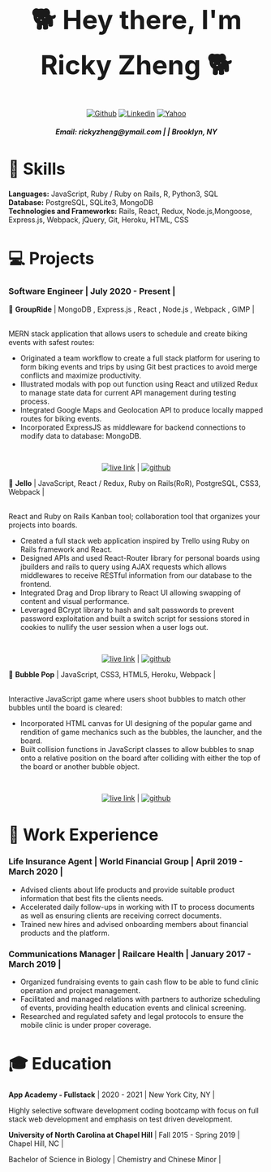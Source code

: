 <h1 align="center" style="font-size: 52px;"> 🐕 Hey there, I'm Ricky Zheng 🐕</h1>  
<div align="center">

[![Github](https://img.shields.io/badge/-Github-000?style=flat&logo=Github&logoColor=white)](https://github.com/lordrickyz)
[![Linkedin](https://img.shields.io/badge/-LinkedIn-blue?style=flat&logo=Linkedin&logoColor=white)](https://www.linkedin.com/in/rickyzhengs)
[![Yahoo](https://img.shields.io/badge/-Yahoo-6001d2?style=flat&logo=Yahoo&logoColor=white)](mailto:rickyzheng@ymail.com )
<span align="center">
<h5 align="center">  Email: rickyzheng@ymail.com   |  | Brooklyn, NY</h5>

<a name="skills"><h1 align="left" style="font-size: 32px;"> 📖 Skills </h1></a>
<div align="left">
<b>Languages:</b> JavaScript, Ruby / Ruby on Rails, R, Python3, SQL </br>
<b>Database:</b> PostgreSQL, SQLite3, MongoDB </br>
<b>Technologies and Frameworks:</b> Rails, React, Redux, Node.js,Mongoose, Express.js, Webpack, jQuery, Git, Heroku, HTML, CSS </br>
</div>

<a name="projects"><h1 align="left" style="font-size: 32px;"> 💻 Projects </h1></a>

<div align="left">
<a name="swe"><h3 style="text-decoration: none;"><b>Software Engineer</b> | July 2020 - Present | </h3></a>
🚴 <b>GroupRide</b> |  MongoDB , Express.js , React , Node.js , Webpack , GIMP |
</div></br>
	
<div align="left">
<p>MERN stack application that allows users to schedule and create biking events with safest routes:</p>
<ul>
    <li>Originated a team workflow to create a full stack platform for usering to form biking events and trips by using Git best practices to avoid merge conflicts and maximize productivity.</li>
    <li>Illustrated modals with pop out function using React and utilized Redux to manage state data for current API management during testing process.</li>
    <li>Integrated Google Maps and Geolocation API to produce locally mapped routes for biking events.</li>
	<li>Incorporated ExpressJS as middleware for backend connections to modify data to database: MongoDB.</li>
  </ul>
</div></br>
	
[![live link](https://img.shields.io/badge/-Live%20Site-blue)](https://groupride-aa.herokuapp.com/#/) | [![github](https://img.shields.io/badge/-Github-000?style=flat&logo=Github&logoColor=white)](https://github.com/LouisVelz/groupride)



<div align="left">
🏫 <b>Jello</b> | JavaScript, React / Redux, Ruby on Rails(RoR), PostgreSQL, CSS3,  Webpack | 
</div></br>

<div align="left">
<p>React and Ruby on Rails Kanban tool; collaboration tool that organizes your projects into boards.</p>
<ul>
    <li>Created a full stack web application inspired by Trello using Ruby on Rails framework and React.</li>
    <li>Designed APIs and used React-Router library for personal boards using jbuilders and rails to query using AJAX requests which allows middlewares to receive RESTful information from our database to the frontend.</li>
    <li>Integrated Drag and Drop library to React UI allowing swapping of content and visual performance.</li>
	<li>Leveraged BCrypt library to hash and salt passwords to prevent password exploitation and built a switch script for sessions stored in cookies to nullify the user session when a user logs out.</li>
  </ul>

</div></br>

[![live link](https://img.shields.io/badge/-Live%20Site-blue)](https://jelloz.herokuapp.com/) | [![github](https://img.shields.io/badge/-Github-000?style=flat&logo=Github&logoColor=white)](https://github.com/lordrickyz/Jello)



<div align="left">
🎲 <b>Bubble Pop</b>  |  JavaScript, CSS3, HTML5, Heroku, Webpack |

</div></br>

<div align="left">
<p>Interactive JavaScript game where users shoot bubbles to match other bubbles until the board is cleared:</p>
<ul>
    <li>Incorporated HTML canvas for UI designing of the popular game and rendition of game mechanics such as the bubbles, the launcher, and the board. </li>
    <li>Built collision functions in JavaScript classes to allow bubbles to snap onto a relative position on the board after colliding with either the top of the board or another bubble object.</li>
  </ul>

</div></br>

[![live link](https://img.shields.io/badge/-Live%20Site-blue)](https://lordrickyz.github.io/bubble-pop/) | [![github](https://img.shields.io/badge/-Github-000?style=flat&logo=Github&logoColor=white)](https://github.com/lordrickyz/bubble-pop)


<a name="experience"><h1 align="left" style="font-size: 32px;"> 💼 Work Experience </h1></a>

<div align="left">
<a name="life_agent"><h3 style="text-decoration: none;"><b>Life Insurance Agent</b>  |   World Financial Group
	|    April  2019 - March 2020    | </h3>	</a>
<ul>
    <li>Advised clients about life products and provide suitable product information that best fits the clients needs.</li>
    <li>Accelerated daily follow-ups in working with IT to process documents as well as ensuring clients are receiving correct documents.</li>
	<li>Trained new hires and advised onboarding members about financial products and the platform.</li>
 </ul>



<a name="com_manager"><h3 style="text-decoration: none;"><b>Communications Manager</b>  |   Railcare Health
|   January  2017 - March  2019   | </h3></a>

<ul>
	<li>Organized fundraising events to gain cash flow to be able to fund clinic operation and project management.</li>
  	<li>Facilitated and managed relations with partners to authorize scheduling of events, providing health education events and clinical screening.</li>
    <li>Researched and regulated safety and legal protocols to ensure the mobile clinic is under proper coverage.</li>
 </ul>


<a name="education"><h1 style="font-size: 32px;" align="left"> 🎓  Education </h1></a>

<div align="left">
<b>App Academy - Fullstack</b>  | 2020 - 2021   |   New York City, NY    | </br>

<p>Highly selective software development coding bootcamp with focus on full stack web development and emphasis on test driven development.</p>
</div>

<div align="left">
<b>University of North Carolina at Chapel Hill</b>   |   Fall 2015 - Spring 2019   |  Chapel Hill, NC  | </br>
<p> Bachelor of Science in Biology | Chemistry and Chinese Minor | </p>

</div>

